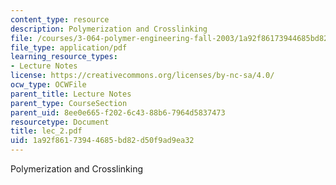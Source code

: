 ```yaml
---
content_type: resource
description: Polymerization and Crosslinking
file: /courses/3-064-polymer-engineering-fall-2003/1a92f86173944685bd82d50f9ad9ea32_lec_2.pdf
file_type: application/pdf
learning_resource_types:
- Lecture Notes
license: https://creativecommons.org/licenses/by-nc-sa/4.0/
ocw_type: OCWFile
parent_title: Lecture Notes
parent_type: CourseSection
parent_uid: 8ee0e665-f202-6c43-88b6-7964d5837473
resourcetype: Document
title: lec_2.pdf
uid: 1a92f861-7394-4685-bd82-d50f9ad9ea32
---
```

Polymerization and Crosslinking